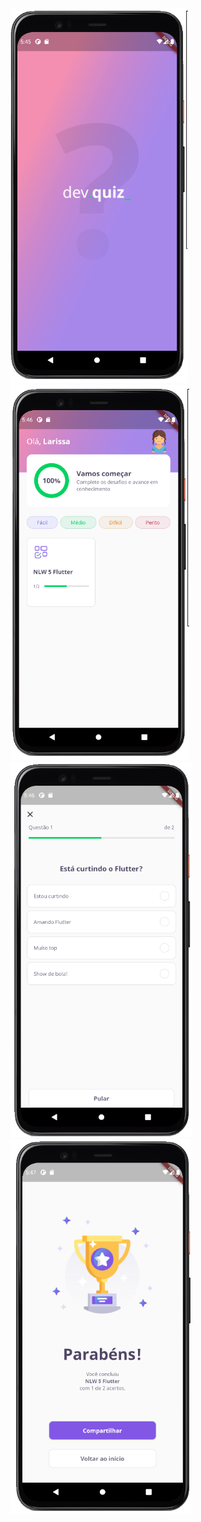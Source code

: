 <div>
  <img src="https://github.com/larissamagistrali/dev-quiz-app/blob/main/print1.png" alt="" height=600>
  <img src="https://github.com/larissamagistrali/dev-quiz-app/blob/main/print2.png" alt="" height=600>
</div>
<div>
  <img src="https://github.com/larissamagistrali/dev-quiz-app/blob/main/print3.png" alt="" height=600>
  <img src="https://github.com/larissamagistrali/dev-quiz-app/blob/main/print4.png" alt="" height=600>
</div>



